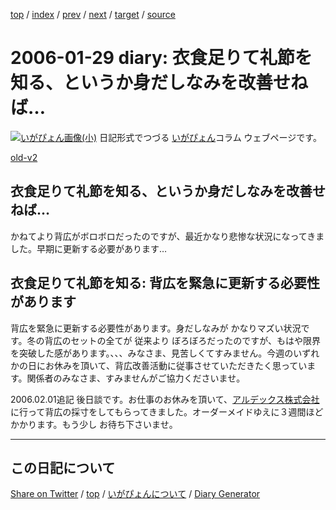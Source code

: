 [top](../index.html) 
 / [index](index.html) 
 / [prev](https://igapyon.github.io/diary/2006/ig060128.html) 
 / [next](https://igapyon.github.io/diary/2006/ig060130.html) 
 / [target](https://igapyon.github.io/diary/2006/ig060129.html) 
 / [source](https://github.com/igapyon/diary/blob/gh-pages/2006/ig060129.html.src.md) 

2006-01-29 diary: 衣食足りて礼節を知る、というか身だしなみを改善せねば…
=====================================================================================================
[![いがぴょん画像(小)](https://igapyon.github.io/diary/images/iga200306s.jpg "いがぴょん")](https://igapyon.github.io/diary/memo/memoigapyon.html) 日記形式でつづる [いがぴょん](https://igapyon.github.io/diary/memo/memoigapyon.html)コラム ウェブページです。

[old-v2](ig060129-orig.html)

## 衣食足りて礼節を知る、というか身だしなみを改善せねば…

かねてより背広がボロボロだったのですが、最近かなり悲惨な状況になってきました。早期に更新する必要があります…


## 衣食足りて礼節を知る: 背広を緊急に更新する必要性があります

背広を緊急に更新する必要性があります。身だしなみが かなりマズい状況です。冬の背広のセットの全てが 従来より ぼろぼろだったのですが、もはや限界を突破した感があります。、、、みなさま、見苦しくてすみません。今週のいずれかの日にお休みを頂いて、背広改善活動に従事させていただきたく思っています。関係者のみなさま、すみませんがご協力くださいませ。

2006.02.01追記 後日談です。お仕事のお休みを頂いて、[アルデックス株式会社](http://www.aldex.co.jp/profile.html)に行って背広の採寸をしてもらってきました。オーダーメイドゆえに３週間ほどかかります。もう少し お待ち下さいませ。

----------------------------------------------------------------------------------------------------

## この日記について

[Share on Twitter](https://twitter.com/intent/tweet?hashtags=igapyon%2Cdiary%2C%E3%81%84%E3%81%8C%E3%81%B4%E3%82%87%E3%82%93&text=%E8%A1%A3%E9%A3%9F%E8%B6%B3%E3%82%8A%E3%81%A6%E7%A4%BC%E7%AF%80%E3%82%92%E7%9F%A5%E3%82%8B%E3%80%81%E3%81%A8%E3%81%84%E3%81%86%E3%81%8B%E8%BA%AB%E3%81%A0%E3%81%97%E3%81%AA%E3%81%BF%E3%82%92%E6%94%B9%E5%96%84%E3%81%9B%E3%81%AD%E3%81%B0%E2%80%A6&url=https%3A%2F%2Figapyon.github.io%2Fdiary%2F2006%2Fig060129.html) / [top](../index.html) / [いがぴょんについて](https://igapyon.github.io/diary/memo/memoigapyon.html) / [Diary Generator](https://github.com/igapyon/igapyonv3)

